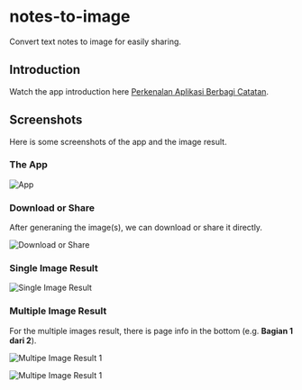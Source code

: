 # notes-to-image

Convert text notes to image for easily sharing.

## Introduction

Watch the app introduction here [Perkenalan Aplikasi Berbagi Catatan](https://youtu.be/VI3LPhnxi8k).

## Screenshots

Here is some screenshots of the app and the image result.

### The App

![App](./screenshots/app.jpg)

### Download or Share

After generaning the image(s), we can download or share it directly.

![Download or Share](./screenshots/download-or-share.jpg)

### Single Image Result

![Single Image Result](./screenshots/single-result.jpg)

### Multiple Image Result

For the multiple images result, there is page info in the bottom (e.g. **Bagian 1 dari 2**).

![Multipe Image Result 1](./screenshots/multiple-result-1.jpg)

![Multipe Image Result 1](./screenshots/multiple-result-1.jpg)